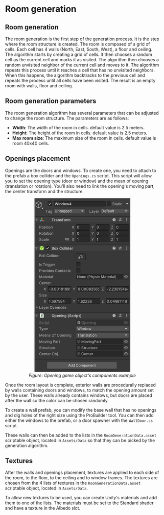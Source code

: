 # Room generation

## Room generation
The room generation is the first step of the generation process. It is the step where the room structure is created. The room is composed of a grid of cells. Each cell has 4 walls (North, East, South, West), a floor and ceiling. The algorithm starts by creating a grid of cells. It then chooses a random cell as the current cell and marks it as visited. The algorithm then chooses a random unvisited neighbor of the current cell and moves to it. The algorithm repeats this process until it reaches a cell that has no unvisited neighbors. When this happens, the algorithm backtracks to the previous cell and repeats the process until all cells have been visited. The result is an empty room with walls, floor and ceiling.

## Room generation parameters
The room generation algorithm has several parameters that can be adjusted to change the room structure. The parameters are as follows:

- **Width**: The width of the room in cells. default value is 2.5 meters.
- **Height**: The height of the room in cells. default value is 2.5 meters.
- **Max room size**: The maximum size of the room in cells. default value is room 40x40 cells.

## Openings placement

Openings are the doors and windows. To create one, you need to attach to the prefab a box collider and the ```Openings.cs``` script. This script will allow you to set the opening type (door or window) and the mean of opening (translation or rotation). You'll also need to link the opening's moving part, the center transform and the structure. 


<p align="center">
  <img src="../../Img/Window component.png" alt="Opening game object's components">
  <br>
  <em>Figure: Opening game object's components example </em>
</p>

Once the room layout is complete, exterior walls are procedurally replaced by walls containing doors and windows, to match the opening amount set by the user. These walls already contains windows, but doors are placed after the wall so the color can be chosen randomly.

To create a wall prefab, you can modify the base wall that has no openings and dig holes of the right size using the ProBuilder tool. You can then add either the windows to the prefab, or a door spawner with the ```WallDoor.cs``` script. 

These walls can then be added to the lists in the ```RoomGenerationData.asset``` scriptable object, located in ```Assets/Data``` so that they can be picked by the generation algorithm.

## Textures

After the walls and openings placement, textures are applied to each side of the room, to the floor, to the ceiling and to window frames.
 The textures are chosen from the 4 lists of textures in the ```RoomGenerationData.asset``` scriptable object, located in ```Assets/Data```.

To allow new textures to be used, you can create Unity's materials and add them to one of the lists. The materials must be set to the Standard shader and have a texture in the Albedo slot.
